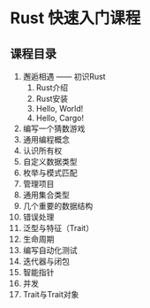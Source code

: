 # Rust 快速入门课程

## 课程目录

1. 邂逅相遇 —— 初识Rust
    1. Rust介绍
    2. Rust安装
    3. Hello, World!
    4. Hello, Cargo!
2. 编写一个猜数游戏
3. 通用编程概念
4. 认识所有权
5. 自定义数据类型
6. 枚举与模式匹配
7. 管理项目
8. 通用集合类型
9. 几个重要的数据结构
10. 错误处理
11. 泛型与特征（Trait）
12. 生命周期
13. 编写自动化测试
14. 迭代器与闭包
15. 智能指针
16. 并发
17. Trait与Trait对象